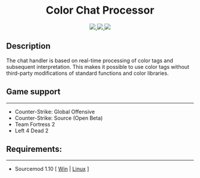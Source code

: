 <h1 align="center">Color Chat Processor</h1>
<p align="center">
    <a href = "https://travis-ci.org/github/nyood/CCProcessor/builds" title = "Build Status">
        <img src="https://travis-ci.org/nyood/CCProcessor.svg?branch=ccp-3.1" />
    </a>
    <a href = "https://discord.gg/ChTyPUG" title = "Online support">
        <img src="https://img.shields.io/discord/494942123548868609" />
    </a>
    <a href="https://github.com/nyood/CCProcessor/releases" title="Releases">
        <img src="https://img.shields.io/github/v/release/nyood/CCProcessor" />
    </a>
</p>

## Description
The chat handler is based on real-time processing of color tags and subsequent interpretation.
This makes it possible to use color tags without third-party modifications of standard functions and color libraries.

## Game support
---------
- Counter-Strike: Global Offensive
- Counter-Strike: Source (Open Beta)
- Team Fortress 2
- Left 4 Dead 2

## Requirements:
-------------
- Sourcemod 1.10 [ [Win](http://sourcemod.net/latest.php?os=windows&version=1.10) | [Linux](http://sourcemod.net/latest.php?os=linux&version=1.10) ]
